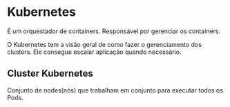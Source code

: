 # Kubernetes

É um orquestador de containers. Responsável por gerenciar os containers.

O Kubernetes tem a visão geral de como fazer o gerenciamento dos clusters. Ele consegue escalar aplicação quando necessário.

## Cluster Kubernetes

Conjunto de nodes(nós) que trabalham em conjunto para executar todos os Pods.